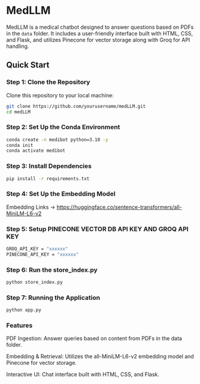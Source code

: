 # MedLLM

MedLLM is a medical chatbot designed to answer questions based on PDFs in the `data` folder. It includes a user-friendly interface built with HTML, CSS, and Flask, and utilizes Pinecone for vector storage along with Groq for API handling.

## Quick Start

### Step 1: Clone the Repository

Clone this repository to your local machine:

```bash
git clone https://github.com/yourusername/medLLM.git
cd medLLM
```
### Step 2: Set Up the Conda Environment

```bash
conda create -n medibot python=3.10 -y
conda init
conda activate medibot
```

### Step 3: Install Dependencies

```bash
pip install -r requirements.txt
```

### Step 4: Set Up the Embedding Model

Embedding Links -> https://huggingface.co/sentence-transformers/all-MiniLM-L6-v2

### Step 5: Setup PINECONE VECTOR DB API KEY AND GROQ API KEY

``` bash
GROQ_API_KEY = "xxxxxx"
PINECONE_API_KEY = "xxxxxx"
```

### Step 6: Run the store_index.py

```bash
python store_index.py
```

### Step 7: Running the Application

``` bash
python app.py
```

### Features

PDF Ingestion: Answer queries based on content from PDFs in the data folder.

Embedding & Retrieval: Utilizes the all-MiniLM-L6-v2 embedding model and Pinecone for vector storage.

Interactive UI: Chat interface built with HTML, CSS, and Flask.


